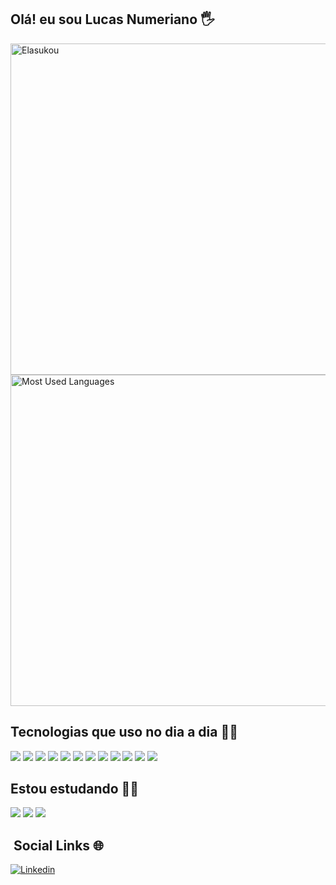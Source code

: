 ## Olá! eu sou Lucas Numeriano 🖐️

<p align="left">
  <img width="530em" src="https://github-readme-stats.vercel.app/api?username=Elasukou&show_icons=true&theme=dracula&count_private=true" alt= Elasukou stats"/>
  <img width="530em" src="https://github-readme-stats.vercel.app/api/top-langs/?username=Elasukou&layout=compact&theme=dracula&count_private=true" alt="Most Used Languages"/>
</p>

## Tecnologias que uso no dia a dia 🧑‍💻

![](https://img.shields.io/badge/HTML5-E34F26?style=for-the-badge&logo=html5&logoColor=white)
![](https://img.shields.io/badge/CSS3-1572B6?style=for-the-badge&logo=css3&logoColor=white)
![](https://img.shields.io/badge/Sass-F00F7F?style=for-the-badge&logo=Sass&logoColor=FFFFFF)
![](https://img.shields.io/badge/JavaScript-F7DF1E?style=for-the-badge&logo=javascript&logoColor=black)
![](https://img.shields.io/badge/WebPack-FFFFFF?style=for-the-badge&logo=WebPack&logoColor=cyan)
![](https://img.shields.io/badge/Bootstrap-655EEB?style=for-the-badge&logo=Bootstrap&logoColor=FFFFFF)
![](https://img.shields.io/badge/Node.js-43853D?style=for-the-badge&logo=node.js&logoColor=white)
![](https://img.shields.io/badge/Git-F05032?style=for-the-badge&logo=git&logoColor=white)
![](https://img.shields.io/badge/GitHub-181717?style=for-the-badge&logo=github&logoColor=white)
![](https://img.shields.io/badge/Figma-FA0072?style=for-the-badge&logo=Figma&logoColor=FFFFFF)
![](https://img.shields.io/badge/-VS%20Code-2c2c32?style=for-the-badge&logo=visual-studio-code&logoColor=007ACC)
![](https://img.shields.io/badge/Microsoft-666666?style=for-the-badge&logo=microsoft&logoColor=white)

## Estou estudando 👨‍🎓

![](https://img.shields.io/badge/Angular-FF0000?style=for-the-badge&logo=Angular&logoColor=white)
![](https://img.shields.io/badge/TypeScript-0000FF?style=for-the-badge&logo=TypeScript&logoColor=white)
![](https://img.shields.io/badge/Babel-B00000?style=for-the-badge&logo=Babel&logoColor=white)

## &nbsp;Social Links 🌐
[![Linkedin](https://img.shields.io/badge/LinkedIn-0077B5?style=for-the-badge&logo=linkedin&logoColor=white)](https://www.linkedin.com/in/lucas-numeriano-4a249a238/) 
